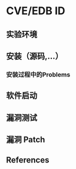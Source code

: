 # CVE/EDB ID

## 实验环境

## 安装（源码,...）

### 安装过程中的Problems

## 软件启动

## 漏洞测试

## 漏洞 Patch

## References

